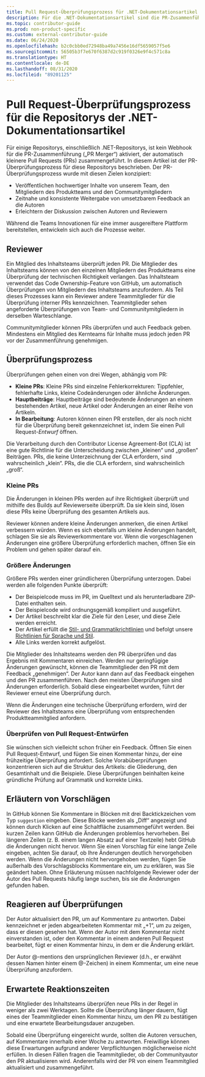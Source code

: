 ```yaml
---
title: Pull Request-Überprüfungsprozess für .NET-Dokumentationsartikel
description: Für die .NET-Dokumentationsartikel sind die PR-Zusammenführungswebhooks nicht aktiviert. In diesem Artikel wird der PR-Prozess für diese Repositorys beschrieben.
ms.topic: contributor-guide
ms.prod: non-product-specific
ms.custom: external-contributor-guide
ms.date: 06/24/2020
ms.openlocfilehash: b2c0cbb0ed72948ba49a7456e16df5659057f5e6
ms.sourcegitcommit: 56505b3f7e670f6387d2c919f0326e9f4c571c8a
ms.translationtype: HT
ms.contentlocale: de-DE
ms.lasthandoff: 08/31/2020
ms.locfileid: "89201125"
---
```

# <a name="pull-request-review-process-for-the-net-docs-repositories"></a>Pull Request-Überprüfungsprozess für die Repositorys der .NET-Dokumentationsartikel

Für einige Repositorys, einschließlich .NET-Repositorys, ist kein Webhook für die PR-Zusammenführung („PR Merger“) aktiviert, der automatisch kleinere Pull Requests (PRs) zusammengeführt. In diesem Artikel ist der PR-Überprüfungsprozess für diese Repositorys beschrieben. Der PR-Überprüfungsprozess wurde mit diesen Zielen konzipiert:

- Veröffentlichen hochwertiger Inhalte von unserem Team, den Mitgliedern des Produktteams und den Communitymitgliedern
- Zeitnahe und konsistente Weitergabe von umsetzbarem Feedback an die Autoren
- Erleichtern der Diskussion zwischen Autoren und Reviewern

Während die Teams Innovationen für eine immer ausgereiftere Plattform bereitstellen, entwickeln sich auch die Prozesse weiter.

## <a name="reviewers"></a>Reviewer

Ein Mitglied des Inhaltsteams überprüft jeden PR. Die Mitglieder des Inhaltsteams können von den einzelnen Mitgliedern des Produktteams eine Überprüfung der technischen Richtigkeit verlangen. Das Inhaltsteam verwendet das Code Ownership-Feature von GitHub, um automatisch Überprüfungen von Mitgliedern des Inhaltsteams anzufordern. Als Teil dieses Prozesses kann ein Reviewer andere Teammitglieder für die Überprüfung interner PRs kennzeichnen. Teammitglieder sehen angeforderte Überprüfungen von Team- und Communitymitgliedern in derselben Warteschlange.

Communitymitglieder können PRs überprüfen und auch Feedback geben. Mindestens ein Mitglied des Kernteams für Inhalte muss jedoch jeden PR vor der Zusammenführung genehmigen.

## <a name="review-process"></a>Überprüfungsprozess

Überprüfungen gehen einen von drei Wegen, abhängig vom PR:

- **Kleine PRs**: Kleine PRs sind einzelne Fehlerkorrekturen: Tippfehler, fehlerhafte Links, kleine Codeänderungen oder ähnliche Änderungen.
- **Hauptbeiträge**: Hauptbeiträge sind bedeutende Änderungen an einem bestehenden Artikel, neue Artikel oder Änderungen an einer Reihe von Artikeln.
- **In Bearbeitung**: Autoren können einen PR erstellen, der als noch nicht für die Überprüfung bereit gekennzeichnet ist, indem Sie einen Pull Request-*Entwurf* öffnen.

Die Verarbeitung durch den Contributor License Agreement-Bot (CLA) ist eine gute Richtlinie für die Unterscheidung zwischen „kleinen“ und „großen“ Beiträgen. PRs, die keine Unterzeichnung der CLA erfordern, sind wahrscheinlich „klein“. PRs, die die CLA erfordern, sind wahrscheinlich „groß“.

### <a name="small-prs"></a>Kleine PRs

Die Änderungen in kleinen PRs werden auf ihre Richtigkeit überprüft und mithilfe des Builds auf Reviewerseite überprüft. Da sie klein sind, lösen diese PRs keine Überprüfung des gesamten Artikels aus. 

Reviewer können andere kleine Änderungen anmerken, die einen Artikel verbessern würden. Wenn es sich ebenfalls um kleine Änderungen handelt, schlagen Sie sie als Reviewerkommentare vor. Wenn die vorgeschlagenen Änderungen eine größere Überprüfung erforderlich machen, öffnen Sie ein Problem und gehen später darauf ein. 

### <a name="larger-changes"></a>Größere Änderungen

Größere PRs werden einer gründlicheren Überprüfung unterzogen. Dabei werden alle folgenden Punkte überprüft:

- Der Beispielcode muss im PR, im Quelltext und als herunterladbare ZIP-Datei enthalten sein.
- Der Beispielcode wird ordnungsgemäß kompiliert und ausgeführt.
- Der Artikel beschreibt klar die Ziele für den Leser, und diese Ziele werden erreicht.
- Der Artikel erfüllt die [Stil- und Grammatikrichtlinien](dotnet-style-guide.md) und befolgt unsere [Richtlinien für Sprache und Stil](dotnet-voice-tone.md).
- Alle Links werden korrekt aufgelöst.

Die Mitglieder des Inhaltsteams werden den PR überprüfen und das Ergebnis mit Kommentaren einreichen. Werden nur geringfügige Änderungen gewünscht, können die Teammitglieder den PR mit dem Feedback „genehmigen“. Der Autor kann dann auf das Feedback eingehen und den PR zusammenführen. Nach den meisten Überprüfungen sind Änderungen erforderlich. Sobald diese eingearbeitet wurden, führt der Reviewer erneut eine Überprüfung durch.

Wenn die Änderungen eine technische Überprüfung erfordern, wird der Reviewer des Inhaltsteams eine Überprüfung vom entsprechenden Produktteammitglied anfordern.

### <a name="review-draft-pull-requests"></a>Überprüfen von Pull Request-Entwürfen

Sie wünschen sich vielleicht schon früher ein Feedback. Öffnen Sie einen Pull Request-Entwurf, und fügen Sie einen Kommentar hinzu, der eine frühzeitige Überprüfung anfordert. Solche Vorabüberprüfungen konzentrieren sich auf die Struktur des Artikels: die Gliederung, den Gesamtinhalt und die Beispiele. Diese Überprüfungen beinhalten keine gründliche Prüfung auf Grammatik und korrekte Links.

## <a name="explain-suggestions"></a>Erläutern von Vorschlägen

In GitHub können Sie Kommentare in Blöcken mit drei Backtickzeichen vom Typ `suggestion` eingeben. Diese Blöcke werden als „Diff“ angezeigt und können durch Klicken auf eine Schaltfläche zusammengeführt werden. Bei kurzen Zeilen kann GitHub die Änderungen problemlos hervorheben. Bei längeren Zeilen (z. B. einem langen Absatz auf einer Textzeile) hebt GitHub die Änderungen nicht hervor. Wenn Sie einen Vorschlag für eine lange Zeile eingeben, achten Sie darauf, ob Ihre Änderungen deutlich hervorgehoben werden. Wenn die Änderungen nicht hervorgehoben werden, fügen Sie außerhalb des Vorschlagsblocks Kommentare ein, um zu erklären, was Sie geändert haben. Ohne Erläuterung müssen nachfolgende Reviewer oder der Autor des Pull Requests häufig lange suchen, bis sie die Änderungen gefunden haben.

## <a name="respond-to-reviews"></a>Reagieren auf Überprüfungen

Der Autor aktualisiert den PR, um auf Kommentare zu antworten. Dabei kennzeichnet er jeden abgearbeiteten Kommentar mit „+1“, um zu zeigen, dass er diesen gesehen hat. Wenn der Autor mit dem Kommentar nicht einverstanden ist, oder den Kommentar in einem anderen Pull Request bearbeitet, fügt er einen Kommentar hinzu, in dem er die Änderung erklärt.

Der Autor @-mentions den ursprünglichen Reviewer (d.h., er erwähnt dessen Namen hinter einem @-Zeichen) in einem Kommentar, um eine neue Überprüfung anzufordern. 

## <a name="response-time-expectations"></a>Erwartete Reaktionszeiten

Die Mitglieder des Inhaltsteams überprüfen neue PRs in der Regel in weniger als zwei Werktagen. Sollte die Überprüfung länger dauern, fügt eines der Teammitglieder einen Kommentar hinzu, um den PR zu bestätigen und eine erwartete Bearbeitungsdauer anzugeben.

Sobald eine Überprüfung eingereicht wurde, sollten die Autoren versuchen, auf Kommentare innerhalb einer Woche zu antworten. Freiwillige können diese Erwartungen aufgrund anderer Verpflichtungen möglicherweise nicht erfüllen. In diesen Fällen fragen die Teammitglieder, ob der Communityautor den PR aktualisieren wird. Anderenfalls wird der PR von einem Teammitglied aktualisiert und zusammengeführt.
